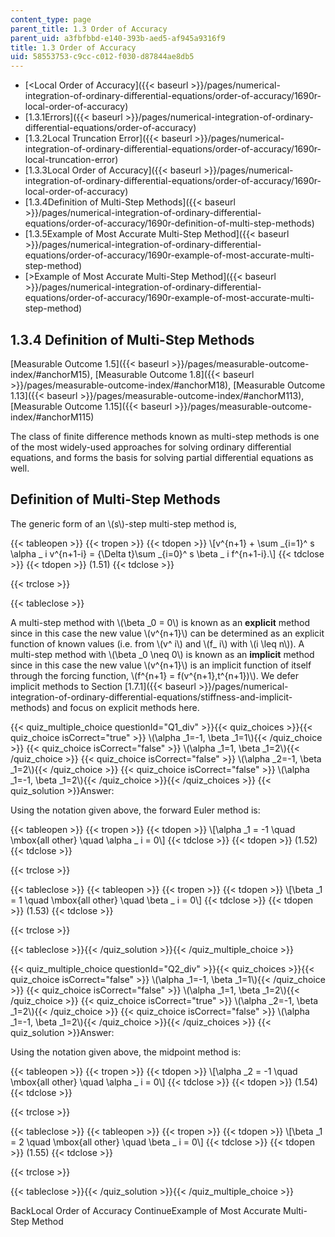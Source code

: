 ```yaml
---
content_type: page
parent_title: 1.3 Order of Accuracy
parent_uid: a3fbfbbd-e140-393b-aed5-af945a9316f9
title: 1.3 Order of Accuracy
uid: 58553753-c9cc-c012-f030-d87844ae8db5
---
```


*   [<Local Order of Accuracy]({{< baseurl >}}/pages/numerical-integration-of-ordinary-differential-equations/order-of-accuracy/1690r-local-order-of-accuracy)
*   [1.3.1Errors]({{< baseurl >}}/pages/numerical-integration-of-ordinary-differential-equations/order-of-accuracy)
*   [1.3.2Local Truncation Error]({{< baseurl >}}/pages/numerical-integration-of-ordinary-differential-equations/order-of-accuracy/1690r-local-truncation-error)
*   [1.3.3Local Order of Accuracy]({{< baseurl >}}/pages/numerical-integration-of-ordinary-differential-equations/order-of-accuracy/1690r-local-order-of-accuracy)
*   [1.3.4Definition of Multi-Step Methods]({{< baseurl >}}/pages/numerical-integration-of-ordinary-differential-equations/order-of-accuracy/1690r-definition-of-multi-step-methods)
*   [1.3.5Example of Most Accurate Multi-Step Method]({{< baseurl >}}/pages/numerical-integration-of-ordinary-differential-equations/order-of-accuracy/1690r-example-of-most-accurate-multi-step-method)
*   [\>Example of Most Accurate Multi-Step Method]({{< baseurl >}}/pages/numerical-integration-of-ordinary-differential-equations/order-of-accuracy/1690r-example-of-most-accurate-multi-step-method)

1.3.4 Definition of Multi-Step Methods
--------------------------------------

[Measurable Outcome 1.5]({{< baseurl >}}/pages/measurable-outcome-index/#anchorM15), [Measurable Outcome 1.8]({{< baseurl >}}/pages/measurable-outcome-index/#anchorM18), [Measurable Outcome 1.13]({{< baseurl >}}/pages/measurable-outcome-index/#anchorM113), [Measurable Outcome 1.15]({{< baseurl >}}/pages/measurable-outcome-index/#anchorM115)

The class of finite difference methods known as multi-step methods is one of the most widely-used approaches for solving ordinary differential equations, and forms the basis for solving partial differential equations as well.

Definition of Multi-Step Methods
--------------------------------

The generic form of an \\(s\\)-step multi-step method is,

{{< tableopen >}}
{{< tropen >}}
{{< tdopen >}}
\\\[v^{n+1} + \\sum \_{i=1}^ s \\alpha \_ i v^{n+1-i} = {\\Delta t}\\sum \_{i=0}^ s \\beta \_ i f^{n+1-i}.\\\]
{{< tdclose >}}
{{< tdopen >}}
(1.51)
{{< tdclose >}}

{{< trclose >}}

{{< tableclose >}}

A multi-step method with \\(\\beta \_0 = 0\\) is known as an **explicit** method since in this case the new value \\(v^{n+1}\\) can be determined as an explicit function of known values (i.e. from \\(v^ i\\) and \\(f\_ i\\) with \\(i \\leq n\\)). A multi-step method with \\(\\beta \_0 \\neq 0\\) is known as an **implicit** method since in this case the new value \\(v^{n+1}\\) is an implicit function of itself through the forcing function, \\(f^{n+1} = f(v^{n+1},t^{n+1})\\). We defer implicit methods to Section [1.7.1]({{< baseurl >}}/pages/numerical-integration-of-ordinary-differential-equations/stiffness-and-implicit-methods) and focus on explicit methods here.

{{< quiz_multiple_choice questionId="Q1_div" >}}{{< quiz_choices >}}{{< quiz_choice isCorrect="true" >}} \\(\\alpha \_1=-1, \\beta \_1=1\\){{< /quiz_choice >}}
{{< quiz_choice isCorrect="false" >}} \\(\\alpha \_1=1, \\beta \_1=2\\){{< /quiz_choice >}}
{{< quiz_choice isCorrect="false" >}} \\(\\alpha \_2=-1, \\beta \_1=2\\){{< /quiz_choice >}}
{{< quiz_choice isCorrect="false" >}} \\(\\alpha \_1=-1, \\beta \_1=2\\){{< /quiz_choice >}}{{< /quiz_choices >}}
{{< quiz_solution >}}Answer:

Using the notation given above, the forward Euler method is:

{{< tableopen >}}
{{< tropen >}}
{{< tdopen >}}
\\\[\\alpha \_1 = -1 \\quad \\mbox{all other} \\quad \\alpha \_ i = 0\\\]
{{< tdclose >}}
{{< tdopen >}}
(1.52)
{{< tdclose >}}

{{< trclose >}}

{{< tableclose >}}
{{< tableopen >}}
{{< tropen >}}
{{< tdopen >}}
\\\[\\beta \_1 = 1 \\quad \\mbox{all other} \\quad \\beta \_ i = 0\\\]
{{< tdclose >}}
{{< tdopen >}}
(1.53)
{{< tdclose >}}

{{< trclose >}}

{{< tableclose >}}{{< /quiz_solution >}}{{< /quiz_multiple_choice >}}

{{< quiz_multiple_choice questionId="Q2_div" >}}{{< quiz_choices >}}{{< quiz_choice isCorrect="false" >}} \\(\\alpha \_1=-1, \\beta \_1=1\\){{< /quiz_choice >}}
{{< quiz_choice isCorrect="false" >}} \\(\\alpha \_1=1, \\beta \_1=2\\){{< /quiz_choice >}}
{{< quiz_choice isCorrect="true" >}} \\(\\alpha \_2=-1, \\beta \_1=2\\){{< /quiz_choice >}}
{{< quiz_choice isCorrect="false" >}} \\(\\alpha \_1=-1, \\beta \_1=2\\){{< /quiz_choice >}}{{< /quiz_choices >}}
{{< quiz_solution >}}Answer:

Using the notation given above, the midpoint method is:

{{< tableopen >}}
{{< tropen >}}
{{< tdopen >}}
\\\[\\alpha \_2 = -1 \\quad \\mbox{all other} \\quad \\alpha \_ i = 0\\\]
{{< tdclose >}}
{{< tdopen >}}
(1.54)
{{< tdclose >}}

{{< trclose >}}

{{< tableclose >}}
{{< tableopen >}}
{{< tropen >}}
{{< tdopen >}}
\\\[\\beta \_1 = 2 \\quad \\mbox{all other} \\quad \\beta \_ i = 0\\\]
{{< tdclose >}}
{{< tdopen >}}
(1.55)
{{< tdclose >}}

{{< trclose >}}

{{< tableclose >}}{{< /quiz_solution >}}{{< /quiz_multiple_choice >}}

BackLocal Order of Accuracy ContinueExample of Most Accurate Multi-Step Method